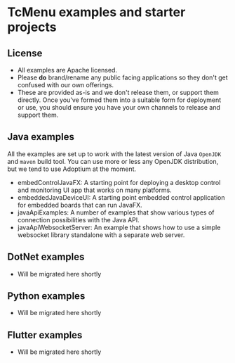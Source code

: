 # TcMenu examples and starter projects

## License

* All examples are Apache licensed.
* Please **do** brand/rename any public facing applications so they don't get confused with our own offerings.
* These are provided as-is and we don't release them, or support them directly. Once you've formed them into a suitable form for deployment or use, you should ensure you have your own channels to release and support them.

## Java examples

All the examples are set up to work with the latest version of Java `OpenJDK` and `maven` build tool. You can use more or less any OpenJDK distribution, but we tend to use Adoptium at the moment.

* embedControlJavaFX: A starting point for deploying a desktop control and monitoring UI app that works on many platforms.
* embeddedJavaDeviceUI: A starting point embedded control application for embedded boards that can run JavaFX.
* javaApiExamples: A number of examples that show various types of connection possibilities with the Java API.
* javaApiWebsocketServer: An example that shows how to use a simple websocket library standalone with a separate web server.

## DotNet examples

* Will be migrated here shortly

## Python examples

* Will be migrated here shortly

## Flutter examples

* Will be migrated here shortly
